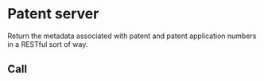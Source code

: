 # Patent server

Return the metadata associated with patent and patent application numbers in a RESTful sort of way.

## Call

```bash

```
